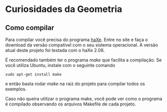 Curiosidades da Geometria
=========================

Como compilar
-------------
Para compilar você precisa do programa [haXe](http://haxe.org). Entre no site e
faça o download da versão compatível com o seu sistema operacional. A versão
atual deste projeto foi testada com o haXe 2.08.

É recomendado também ter o programa _make_ que facilita a compilação. Se você
utiliza Ubuntu, instale com o seguinte comando

``` shell
sudo apt-get install make
```

e então basta rodar _make_ na raiz do projeto para compilar todos os exemplos.

Caso não queira utilizar o programa make, você pode ver como o programa é
compilado observando os arquivos Makefile de cada projeto.

